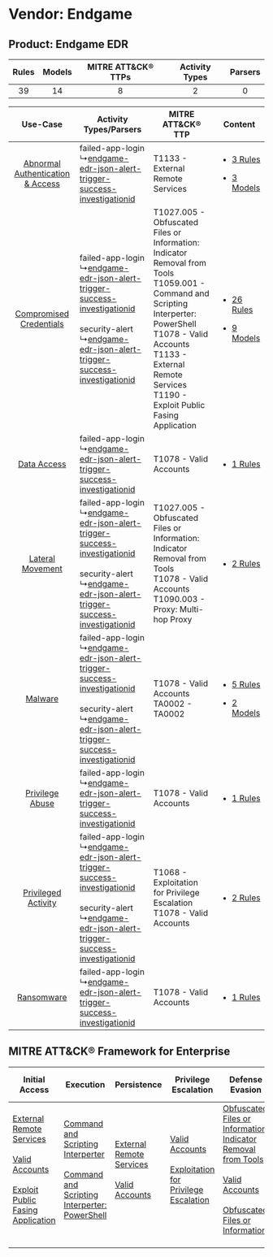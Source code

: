 Vendor: Endgame
===============
Product: Endgame EDR
--------------------
| Rules | Models | MITRE ATT&CK® TTPs | Activity Types | Parsers |
|:-----:|:------:|:------------------:|:--------------:|:-------:|
|  39   |   14   |         8          |       2        |    0    |

|    Use-Case    | Activity Types/Parsers    | MITRE ATT&CK® TTP    | Content    |
|:----:| ---- | ---- | ---- |
| [Abnormal Authentication & Access](../../../UseCases/uc_abnormal_authentication_&_access.md) |  failed-app-login<br> ↳[endgame-edr-json-alert-trigger-success-investigationid](Ps/pC_endgameedrjsonalerttriggersuccessinvestigationid.md)<br>    | T1133 - External Remote Services<br>    | [<ul><li>3 Rules</li></ul><ul><li>3 Models</li></ul>](RM/r_m_endgame_endgame_edr_Abnormal_Authentication_&_Access.md) |
|          [Compromised Credentials](../../../UseCases/uc_compromised_credentials.md)          |  failed-app-login<br> ↳[endgame-edr-json-alert-trigger-success-investigationid](Ps/pC_endgameedrjsonalerttriggersuccessinvestigationid.md)<br><br> security-alert<br> ↳[endgame-edr-json-alert-trigger-success-investigationid](Ps/pC_endgameedrjsonalerttriggersuccessinvestigationid.md)<br> | T1027.005 - Obfuscated Files or Information: Indicator Removal from Tools<br>T1059.001 - Command and Scripting Interperter: PowerShell<br>T1078 - Valid Accounts<br>T1133 - External Remote Services<br>T1190 - Exploit Public Fasing Application<br> | [<ul><li>26 Rules</li></ul><ul><li>9 Models</li></ul>](RM/r_m_endgame_endgame_edr_Compromised_Credentials.md)         |
|    [Data Access](../../../UseCases/uc_data_access.md)    |  failed-app-login<br> ↳[endgame-edr-json-alert-trigger-success-investigationid](Ps/pC_endgameedrjsonalerttriggersuccessinvestigationid.md)<br>    | T1078 - Valid Accounts<br>    | [<ul><li>1 Rules</li></ul>](RM/r_m_endgame_endgame_edr_Data_Access.md)    |
|    [Lateral Movement](../../../UseCases/uc_lateral_movement.md)    |  failed-app-login<br> ↳[endgame-edr-json-alert-trigger-success-investigationid](Ps/pC_endgameedrjsonalerttriggersuccessinvestigationid.md)<br><br> security-alert<br> ↳[endgame-edr-json-alert-trigger-success-investigationid](Ps/pC_endgameedrjsonalerttriggersuccessinvestigationid.md)<br> | T1027.005 - Obfuscated Files or Information: Indicator Removal from Tools<br>T1078 - Valid Accounts<br>T1090.003 - Proxy: Multi-hop Proxy<br>    | [<ul><li>2 Rules</li></ul>](RM/r_m_endgame_endgame_edr_Lateral_Movement.md)    |
|    [Malware](../../../UseCases/uc_malware.md)    |  failed-app-login<br> ↳[endgame-edr-json-alert-trigger-success-investigationid](Ps/pC_endgameedrjsonalerttriggersuccessinvestigationid.md)<br><br> security-alert<br> ↳[endgame-edr-json-alert-trigger-success-investigationid](Ps/pC_endgameedrjsonalerttriggersuccessinvestigationid.md)<br> | T1078 - Valid Accounts<br>TA0002 - TA0002<br>    | [<ul><li>5 Rules</li></ul><ul><li>2 Models</li></ul>](RM/r_m_endgame_endgame_edr_Malware.md)    |
|    [Privilege Abuse](../../../UseCases/uc_privilege_abuse.md)    |  failed-app-login<br> ↳[endgame-edr-json-alert-trigger-success-investigationid](Ps/pC_endgameedrjsonalerttriggersuccessinvestigationid.md)<br>    | T1078 - Valid Accounts<br>    | [<ul><li>1 Rules</li></ul>](RM/r_m_endgame_endgame_edr_Privilege_Abuse.md)    |
|    [Privileged Activity](../../../UseCases/uc_privileged_activity.md)    |  failed-app-login<br> ↳[endgame-edr-json-alert-trigger-success-investigationid](Ps/pC_endgameedrjsonalerttriggersuccessinvestigationid.md)<br><br> security-alert<br> ↳[endgame-edr-json-alert-trigger-success-investigationid](Ps/pC_endgameedrjsonalerttriggersuccessinvestigationid.md)<br> | T1068 - Exploitation for Privilege Escalation<br>T1078 - Valid Accounts<br>    | [<ul><li>2 Rules</li></ul>](RM/r_m_endgame_endgame_edr_Privileged_Activity.md)    |
|    [Ransomware](../../../UseCases/uc_ransomware.md)    |  failed-app-login<br> ↳[endgame-edr-json-alert-trigger-success-investigationid](Ps/pC_endgameedrjsonalerttriggersuccessinvestigationid.md)<br>    | T1078 - Valid Accounts<br>    | [<ul><li>1 Rules</li></ul>](RM/r_m_endgame_endgame_edr_Ransomware.md)    |

MITRE ATT&CK® Framework for Enterprise
--------------------------------------
| Initial Access                                                                                                                                                                                                                         | Execution                                                                                                                                                                                    | Persistence                                                                                                                                      | Privilege Escalation                                                                                                                                          | Defense Evasion                                                                                                                                                                                                                                                               | Credential Access | Discovery | Lateral Movement | Collection | Command and Control                                                                                                                       | Exfiltration | Impact |
| -------------------------------------------------------------------------------------------------------------------------------------------------------------------------------------------------------------------------------------- | -------------------------------------------------------------------------------------------------------------------------------------------------------------------------------------------- | ------------------------------------------------------------------------------------------------------------------------------------------------ | ------------------------------------------------------------------------------------------------------------------------------------------------------------- | ----------------------------------------------------------------------------------------------------------------------------------------------------------------------------------------------------------------------------------------------------------------------------- | ----------------- | --------- | ---------------- | ---------- | ----------------------------------------------------------------------------------------------------------------------------------------- | ------------ | ------ |
| [External Remote Services](https://attack.mitre.org/techniques/T1133)<br><br>[Valid Accounts](https://attack.mitre.org/techniques/T1078)<br><br>[Exploit Public Fasing Application](https://attack.mitre.org/techniques/T1190)<br><br> | [Command and Scripting Interperter](https://attack.mitre.org/techniques/T1059)<br><br>[Command and Scripting Interperter: PowerShell](https://attack.mitre.org/techniques/T1059/001)<br><br> | [External Remote Services](https://attack.mitre.org/techniques/T1133)<br><br>[Valid Accounts](https://attack.mitre.org/techniques/T1078)<br><br> | [Valid Accounts](https://attack.mitre.org/techniques/T1078)<br><br>[Exploitation for Privilege Escalation](https://attack.mitre.org/techniques/T1068)<br><br> | [Obfuscated Files or Information: Indicator Removal from Tools](https://attack.mitre.org/techniques/T1027/005)<br><br>[Valid Accounts](https://attack.mitre.org/techniques/T1078)<br><br>[Obfuscated Files or Information](https://attack.mitre.org/techniques/T1027)<br><br> |                   |           |                  |            | [Proxy: Multi-hop Proxy](https://attack.mitre.org/techniques/T1090/003)<br><br>[Proxy](https://attack.mitre.org/techniques/T1090)<br><br> |              |        |